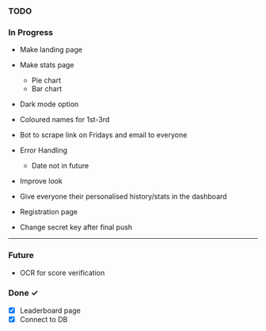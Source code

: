 ### **TODO**

### In Progress
 - Make landing page
 - Make stats page
    - Pie chart
    - Bar chart

 - Dark mode option
 - Coloured names for 1st-3rd
 - Bot to scrape link on Fridays and email to everyone
 - Error Handling
    - Date not in future

 - Improve look
 - Give everyone their personalised history/stats in the dashboard
 - Registration page
- Change secret key after final push
 ---
 ### **Future**
 - OCR for score verification

### Done ✓
- [x] Leaderboard page
- [x]  Connect to DB
